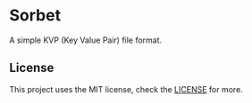 # Sorbet

A simple KVP (Key Value Pair) file format.

## License
This project uses the MIT license, check the [LICENSE](LICENSE.md) for more.
